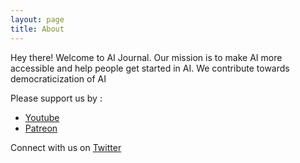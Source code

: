 ```yaml
---
layout: page
title: About
---
```


Hey there! Welcome to AI Journal. Our mission is to make AI more accessible and help people get started in AI. We contribute towards democraticization of AI

Please support us by :

* [Youtube](https://youtube.com/c/aijournal)
* [Patreon]( https://patreon.com/aijournal)

Connect with us on [Twitter](https://twitter.com/aijournalyt)

